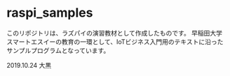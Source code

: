 # raspi_samples

このリポジトリは、ラズパイの演習教材として作成したものです。
早稲田大学スマートエスイーの教育の一環として、IoTビジネス入門用のテキストに沿ったサンプルプログラムとなっています。

2019.10.24 大黒
